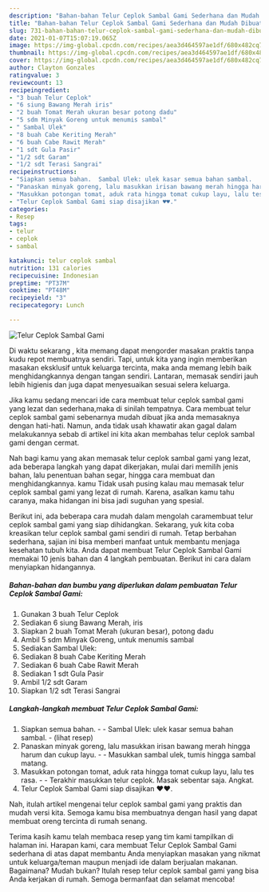 ```yaml
---
description: "Bahan-bahan Telur Ceplok Sambal Gami Sederhana dan Mudah Dibuat"
title: "Bahan-bahan Telur Ceplok Sambal Gami Sederhana dan Mudah Dibuat"
slug: 731-bahan-bahan-telur-ceplok-sambal-gami-sederhana-dan-mudah-dibuat
date: 2021-01-07T15:07:19.065Z
image: https://img-global.cpcdn.com/recipes/aea3d464597ae1df/680x482cq70/telur-ceplok-sambal-gami-foto-resep-utama.jpg
thumbnail: https://img-global.cpcdn.com/recipes/aea3d464597ae1df/680x482cq70/telur-ceplok-sambal-gami-foto-resep-utama.jpg
cover: https://img-global.cpcdn.com/recipes/aea3d464597ae1df/680x482cq70/telur-ceplok-sambal-gami-foto-resep-utama.jpg
author: Clayton Gonzales
ratingvalue: 3
reviewcount: 13
recipeingredient:
- "3 buah Telur Ceplok"
- "6 siung Bawang Merah iris"
- "2 buah Tomat Merah ukuran besar potong dadu"
- "5 sdm Minyak Goreng untuk menumis sambal"
- " Sambal Ulek"
- "8 buah Cabe Keriting Merah"
- "6 buah Cabe Rawit Merah"
- "1 sdt Gula Pasir"
- "1/2 sdt Garam"
- "1/2 sdt Terasi Sangrai"
recipeinstructions:
- "Siapkan semua bahan.  Sambal Ulek: ulek kasar semua bahan sambal.           (lihat resep)"
- "Panaskan minyak goreng, lalu masukkan irisan bawang merah hingga harum dan cukup layu.  Masukkan sambal ulek, tumis hingga sambal matang."
- "Masukkan potongan tomat, aduk rata hingga tomat cukup layu, lalu tes rasa.  Terakhir masukkan telur ceplok. Masak sebentar saja. Angkat."
- "Telur Ceplok Sambal Gami siap disajikan ♥️♥️."
categories:
- Resep
tags:
- telur
- ceplok
- sambal

katakunci: telur ceplok sambal 
nutrition: 131 calories
recipecuisine: Indonesian
preptime: "PT37M"
cooktime: "PT48M"
recipeyield: "3"
recipecategory: Lunch

---
```



![Telur Ceplok Sambal Gami](https://img-global.cpcdn.com/recipes/aea3d464597ae1df/680x482cq70/telur-ceplok-sambal-gami-foto-resep-utama.jpg)

Di waktu  sekarang , kita memang dapat mengorder masakan praktis tanpa kudu repot membuatnya sendiri. Tapi, untuk kita yang ingin memberikan masakan eksklusif untuk keluarga tercinta, maka anda memang lebih baik menghidangkannya dengan tangan sendiri. Lantaran, memasak sendiri jauh lebih higienis dan juga dapat menyesuaikan sesuai selera keluarga.

Jika kamu sedang mencari ide cara membuat telur ceplok sambal gami yang lezat dan sederhana,maka di sinilah tempatnya. Cara membuat telur ceplok sambal gami  sebenarnya mudah dibuat jika anda memasaknya dengan hati-hati. Namun, anda tidak usah khawatir akan gagal dalam melakukannya 
sebab di artikel ini kita akan membahas telur ceplok sambal gami dengan cermat.  



Nah bagi kamu yang akan memasak telur ceplok sambal gami yang lezat, ada beberapa langkah yang dapat dikerjakan, mulai dari memilih jenis bahan, lalu penentuan bahan segar, hingga cara membuat dan menghidangkannya. kamu Tidak usah pusing kalau mau memasak telur ceplok sambal gami yang lezat di rumah. Karena, asalkan kamu  tahu caranya, maka hidangan ini bisa jadi suguhan yang spesial.

Berikut ini, ada beberapa cara mudah dalam mengolah caramembuat telur ceplok sambal gami yang siap dihidangkan. Sekarang, yuk kita coba kreasikan telur ceplok sambal gami sendiri di rumah. Tetap berbahan sederhana, sajian ini bisa memberi manfaat untuk membantu menjaga kesehatan tubuh kita. Anda dapat membuat Telur Ceplok Sambal Gami memakai 10 jenis bahan dan 4 langkah pembuatan. Berikut ini cara dalam menyiapkan hidangannya.

<!--inarticleads1-->

##### Bahan-bahan dan bumbu yang diperlukan dalam pembuatan Telur Ceplok Sambal Gami:

1. Gunakan 3 buah Telur Ceplok
1. Sediakan 6 siung Bawang Merah, iris
1. Siapkan 2 buah Tomat Merah (ukuran besar), potong dadu
1. Ambil 5 sdm Minyak Goreng, untuk menumis sambal
1. Sediakan  Sambal Ulek:
1. Sediakan 8 buah Cabe Keriting Merah
1. Sediakan 6 buah Cabe Rawit Merah
1. Sediakan 1 sdt Gula Pasir
1. Ambil 1/2 sdt Garam
1. Siapkan 1/2 sdt Terasi Sangrai




<!--inarticleads2-->

##### Langkah-langkah membuat Telur Ceplok Sambal Gami:

1. Siapkan semua bahan. -  - Sambal Ulek: ulek kasar semua bahan sambal. -           (lihat resep)
1. Panaskan minyak goreng, lalu masukkan irisan bawang merah hingga harum dan cukup layu. -  - Masukkan sambal ulek, tumis hingga sambal matang.
1. Masukkan potongan tomat, aduk rata hingga tomat cukup layu, lalu tes rasa. -  - Terakhir masukkan telur ceplok. Masak sebentar saja. Angkat.
1. Telur Ceplok Sambal Gami siap disajikan ♥️♥️.




Nah, itulah artikel mengenai  telur ceplok sambal gami  yang praktis dan mudah versi kita. Semoga kamu bisa membuatnya dengan hasil yang dapat membuat oreng tercinta di rumah senang. 

Terima kasih kamu telah membaca resep yang tim kami tampilkan di halaman ini. Harapan kami, cara membuat  Telur Ceplok Sambal Gami sederhana di atas dapat membantu Anda menyiapkan masakan yang nikmat untuk keluarga/teman maupun menjadi ide dalam berjualan makanan. Bagaimana? Mudah bukan? Itulah resep telur ceplok sambal gami yang bisa Anda kerjakan di rumah. Semoga bermanfaat dan selamat mencoba!

